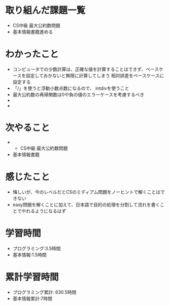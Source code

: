 # 取り組んだ課題一覧
- CS中級 最大公約数問題
- 基本情報書籍進める

# わかったこと
- コンピュータでの少数計算は、正確な値を計算することはできず、ベースケースを設定しておかないと無限に計算してしまう 相対誤差をベースケースに設定する
- 「/」を使うと浮動小数点数になるので、 intdivを使うこと
- 最大公約数の再帰関数は0や負の値のエラーケースを考慮するべき
- 
- 

# 次やること
- - CS中級 最大公約数問題
- 基本情報書籍

# 感じたこと
- 悔しいが、今のレベルだとCSのミディアム問題をノーヒントで解くことはできない
- easy問題を解くことに加えて、日本語で目的の処理を分割して流れを書くことでやれるようになるはず

# 学習時間
- プログラミング:3.5時間
- 基本情報:1.5時間

# 累計学習時間
- プログラミング累計: 630.5時間
- 基本情報累計:7時間
